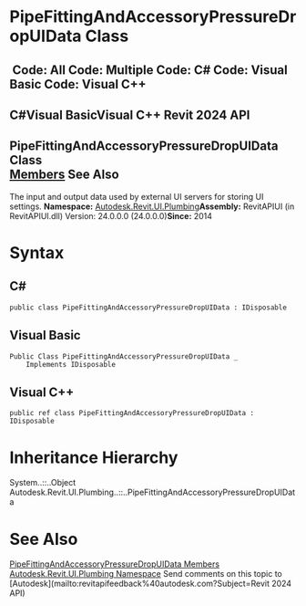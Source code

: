 # PipeFittingAndAccessoryPressureDropUIData Class

﻿
 Code: All Code: Multiple Code: C# Code: Visual Basic Code: Visual C++   
---  
C#Visual BasicVisual C++
Revit 2024 API  
---  
PipeFittingAndAccessoryPressureDropUIData Class  
[Members](da03e5f8-39d9-4855-8589-c7125316768b.md "PipeFittingAndAccessoryPressureDropUIData Members") See Also  
---  
The input and output data used by external UI servers for storing UI settings. 
**Namespace:** [Autodesk.Revit.UI.Plumbing](a4cc3644-f568-6568-9c2f-dcdb6eafdf6b.md "Autodesk.Revit.UI.Plumbing Namespace")**Assembly:** RevitAPIUI (in RevitAPIUI.dll) Version: 24.0.0.0 (24.0.0.0)**Since:** 2014 
# Syntax
C#  
---  
```text
public class PipeFittingAndAccessoryPressureDropUIData : IDisposable
```
  
Visual Basic  
---  
```text
Public Class PipeFittingAndAccessoryPressureDropUIData _
	Implements IDisposable
```
  
Visual C++  
---  
```text
public ref class PipeFittingAndAccessoryPressureDropUIData : IDisposable
```
  
# Inheritance Hierarchy
System..::..Object Autodesk.Revit.UI.Plumbing..::..PipeFittingAndAccessoryPressureDropUIData
# See Also
[PipeFittingAndAccessoryPressureDropUIData Members](da03e5f8-39d9-4855-8589-c7125316768b.md "PipeFittingAndAccessoryPressureDropUIData Members")
[Autodesk.Revit.UI.Plumbing Namespace](a4cc3644-f568-6568-9c2f-dcdb6eafdf6b.md "Autodesk.Revit.UI.Plumbing Namespace")
Send comments on this topic to [Autodesk](mailto:revitapifeedback%40autodesk.com?Subject=Revit 2024 API)
